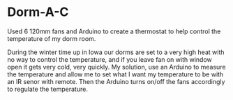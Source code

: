 # Dorm-A-C
Used 6 120mm fans and Arduino to create a thermostat to help control the temperature of my dorm room.

During the winter time up in Iowa our dorms are set to a very high heat with no way to control the temperature, and if you leave fan on with window open it gets very cold, very quickly. My solution, use an Arduino to measure the temperature and allow me to set what I want my temperature to be with an IR senor with remote. Then the Arduino turns on/off the fans accordingly to regulate the temperature.
